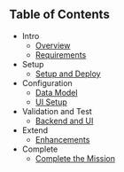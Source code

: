 ## Table of Contents

<!-- disco-toc-start -->
- Intro
  - [Overview](https://github.com/SAP-samples/btp-cap-genai-semantic-search/blob/main/docs/tutorial/Overview.md)<!-- dc-card: {"label": ["Basics"]} dc-card -->
  - [Requirements](https://github.com/SAP-samples/btp-cap-genai-semantic-search/blob/main/docs/tutorial/1-Requirements.md)
- Setup  
  - [Setup and Deploy](https://github.com/SAP-samples/btp-cap-genai-semantic-search/blob/main/docs/tutorial/2-Setup%20and%20Deploy.md)<!-- dc-card: {"label": ["Hands-On"]} dc-card -->
- Configuration
  - [Data Model](https://github.com/SAP-samples/btp-cap-genai-semantic-search/blob/main/docs/tutorial/3-Data%20Model.md)<!-- dc-card: {"label": ["Hands-On"]} dc-card -->
  - [UI Setup](https://github.com/SAP-samples/btp-cap-genai-semantic-search/blob/main/docs/tutorial/4-UI%20Setup.md)<!-- dc-card: {"label": ["Hands-On"]} dc-card -->
- Validation and Test
  - [Backend and UI](https://github.com/SAP-samples/btp-cap-genai-semantic-search/blob/main/docs/tutorial/5-Validation%20and%20Testing.md)<!-- dc-card: {"label": ["Hands-On"]} dc-card -->
- Extend
  - [Enhancements](https://github.com/SAP-samples/btp-cap-genai-semantic-search/blob/main/docs/tutorial/6-Extend.md)<!-- dc-card: {"label": ["Hands-On"]} dc-card -->
- Complete
  - [Complete the Mission](https://github.com/SAP-samples/btp-cap-genai-semantic-search/blob/main/docs/tutorial/Complete.md)<!-- dc-card: {"label": ["Hands-On"]} dc-card -->
<!-- disco-toc-end -->
